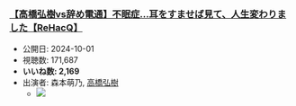 ### [【高橋弘樹vs辞め電通】不眠症…耳をすませば見て、人生変わりました【ReHacQ】](https://www.youtube.com/watch?v=7rF8MlFjunM)
-   公開日: 2024-10-01
-   視聴数: 171,687
-   **いいね数: 2,169**
-   出演者: 森本萌乃, [高橋弘樹](/rehacq_fan/people/高橋弘樹 "wikilink")
    - [![](https://img.youtube.com/vi/7rF8MlFjunM/hqdefault.jpg)](https://www.youtube.com/watch?v=7rF8MlFjunM)
